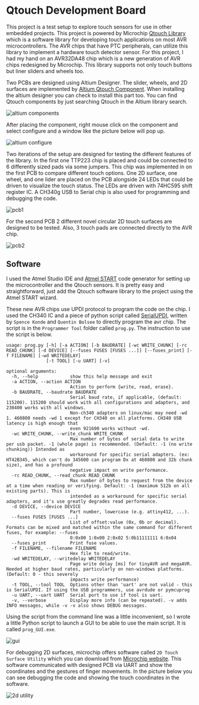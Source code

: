 # Qtouch Development Board
This project is a test setup to explore touch sensors for use in other embedded projects. This project is powered by Microchip [Qtouch Library](https://www.microchip.com/en-us/development-tool/atmel-qtouch-library) which is a software library for developing touch applications on most AVR microcontrollers. The AVR chips that have PTC peripherals, can utilize this library to implement a hardware touch detector sensor. For this project, I had my hand on an AVR32DA48 chip which is a new generation of AVR chips redesigned by Microchip. This library supports not only touch buttons but liner sliders and wheels too. 

Two PCBs are designed using Altium Designer. The slider, wheels, and 2D surfaces are implemented by [Altium Qtouch Component](https://www.altium.com/documentation/altium-designer/atmeltouch-dlg-dialog-configurator-avrtouchqtouch-component-ad?version=22). When installing the altium designer you can check to install this part too. You can find Qtouch components by just searching Qtouch in the Altium library search.

![altium components](./pics/qtouch_altium.jpg)

After placing the component, right mouse click on the component and select configure and a window like the picture below will pop up.

![altium configure](./pics/qtouch_altium_configure.jpg)

Two iterations of the setup are designed for testing the different features of the library. In the first one TTP223 chip is placed and could be connected to 6 differently sized pads via some jumpers. This chip was implemented in on the first PCB to compare different touch options. One 2D surface, one wheel, and one lider are placed on the PCB alongside 24 LEDs that could be driven to visualize the touch status. The LEDs are driven with 74HC595 shift register IC. A CH340g USB to Serial chip is also used for programming and debugging the code.

![pcb1](./pics/pcb1.jpg)

For the second PCB 2 different novel circular 2D touch surfaces are designed to be tested. Also, 3 touch pads are connected directly to the AVR chip.

![pcb2](./pics/pcb2.jpg)

## Software
I used the Atmel Studio IDE and [Atmel START](https://start.atmel.com/) code generator for setting up the microcontroller and the Qtouch sensors. It is pretty easy and straightforward, just add the Qtouch software library to the project using the Atmel START wizard.

These new AVR chips use UPDI protocol to program the code on the chip. I used the CH340 IC and a piece of python script called [SerialUPDI](https://github.com/SpenceKonde/AVR-Guidance/blob/master/UPDI/jtag2updi.md), written by `Spence Konde` and `Quentin Bolsee` to directly program the avr chip. The script is in the `Programmer Tool` folder called `prog.py`. The instruction to use the script is below.
```
usage: prog.py [-h] [-a ACTION] [-b BAUDRATE] [-wc WRITE_CHUNK] [-rc READ_CHUNK] [-d DEVICE] [--fuses FUSES [FUSES ...]] [--fuses_print] [-f FILENAME] [-wd WRITEDELAY]
               [-t TOOL] [-u UART] [-v]

optional arguments:
  -h, --help            show this help message and exit
  -a ACTION, --action ACTION
                        Action to perform {write, read, erase}.
  -b BAUDRATE, --baudrate BAUDRATE
                        Serial baud rate, if applicable, (default: 115200). 115200 should work with all configurations and adapters, and 230400 works with all windows.  
                        Non-ch340 adapters on linux/mac may need -wd 1. 460800 needs -wd 1 except for CH340 on all platforms. CH340 USB latency is high enough that      
                        even 921600 works without -wd.
  -wc WRITE_CHUNK, --write_chunk WRITE_CHUNK
                        Max number of bytes of serial data to write per usb packet. -1 (whole page) is recommended. (Default: -1 (no write chunking)) Intended as        
                        workaround for specific serial adapters. (ex: HT42B345, which can't do 345600 can program Dx at 460800 and 32b chunk size), and has a profound   
                        negative impact on write performance.
  -rc READ_CHUNK, --read_chunk READ_CHUNK
                        Max number of bytes to request from the device at a time when reading or verifying. Default: -1 (maximum 512b on all existing parts). This is    
                        intended as a workaround for specific serial adapters, and it's use greatly degrades read performance.
  -d DEVICE, --device DEVICE
                        Part number, lowercase (e.g. attiny412, ...).
  --fuses FUSES [FUSES ...]
                        List of offset:value (0x, 0b or decimal). Formats can be mixed and matched within the same command for different fuses, for example: --fuses     
                        0:0x00 1:0x00 2:0x02 5:0b11111111 6:0x04
  --fuses_print         Print fuse values.
  -f FILENAME, --filename FILENAME
                        Hex file to read/write.
  -wd WRITEDELAY, --writedelay WRITEDELAY
                        Page write delay [ms] for tinyAVR and megaAVR. Needed at higher baud rates, particularly on non-windows platforms. (Default: 0 - this severely   
                        impacts write performance)
  -t TOOL, --tool TOOL  Options other than 'uart' are not valid - this is SerialUPDI. If using the USB programmers, use avrdude or pymcuprog
  -u UART, --uart UART  Serial port to use if tool is uart.
  -v, --verbose         Display more info (can be repeated). -v adds INFO messages, while -v -v also shows DEBUG messages.
```

Using the script from the command line was a little inconvenient, so I wrote a little Python script to launch a GUI to be able to use the main script. It is called `prog_GUI.exe`.

![gui](./pics/gui.jpg)

For debugging 2D surfaces, microchip offers software called `2D Touch Surface Utility` which you can download from [Microchip website](https://www.microchip.com/en-us/products/touch-and-gesture/mcus-on-chip-touch/2d-touchpads/2d-touch-surface-library). This software communicated with designed PCB via UART and show the coordinates and the gestures of finger movements. In the picture below you can see debugging the code and showing the touch coordinates in the software.

![2d utility](./pics/2d_touch_surface_utility.jpg)
